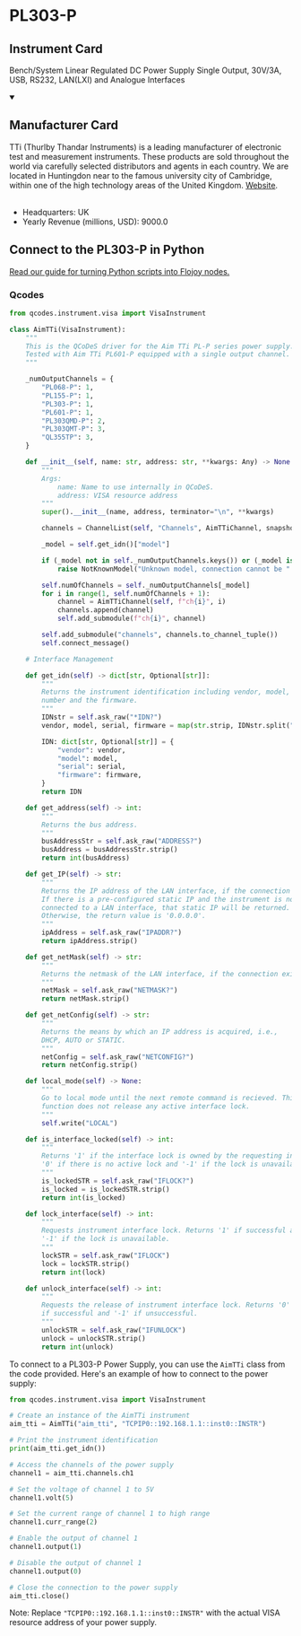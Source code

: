 
# PL303-P

## Instrument Card

Bench/System Linear Regulated DC Power Supply Single Output, 30V/3A, USB, RS232, LAN(LXI) and Analogue Interfaces

<details open>
<summary><h2>Manufacturer Card</h2></summary>
TTi (Thurlby Thandar Instruments) is a leading manufacturer of electronic test and measurement instruments. These products are sold throughout the world via carefully selected distributors and agents in each country. We are located in Huntingdon near to the famous university city of Cambridge, within one of the high technology areas of the United Kingdom. <a href=https://www.aimtti.com/>Website</a>.
<br><br>
<ul>
  <li>Headquarters: UK</li>
  <li>Yearly Revenue (millions, USD): 9000.0</li>
</ul>
</details>

## Connect to the PL303-P in Python

[Read our guide for turning Python scripts into Flojoy nodes.](https://docs.flojoy.ai/custom-nodes/creating-custom-node/)


### Qcodes

```python
from qcodes.instrument.visa import VisaInstrument

class AimTTi(VisaInstrument):
    """
    This is the QCoDeS driver for the Aim TTi PL-P series power supply.
    Tested with Aim TTi PL601-P equipped with a single output channel.
    """

    _numOutputChannels = {
        "PL068-P": 1,
        "PL155-P": 1,
        "PL303-P": 1,
        "PL601-P": 1,
        "PL303QMD-P": 2,
        "PL303QMT-P": 3,
        "QL355TP": 3,
    }

    def __init__(self, name: str, address: str, **kwargs: Any) -> None:
        """
        Args:
            name: Name to use internally in QCoDeS.
            address: VISA resource address
        """
        super().__init__(name, address, terminator="\n", **kwargs)

        channels = ChannelList(self, "Channels", AimTTiChannel, snapshotable=False)

        _model = self.get_idn()["model"]

        if (_model not in self._numOutputChannels.keys()) or (_model is None):
            raise NotKnownModel("Unknown model, connection cannot be " "established.")

        self.numOfChannels = self._numOutputChannels[_model]
        for i in range(1, self.numOfChannels + 1):
            channel = AimTTiChannel(self, f"ch{i}", i)
            channels.append(channel)
            self.add_submodule(f"ch{i}", channel)

        self.add_submodule("channels", channels.to_channel_tuple())
        self.connect_message()

    # Interface Management

    def get_idn(self) -> dict[str, Optional[str]]:
        """
        Returns the instrument identification including vendor, model, serial
        number and the firmware.
        """
        IDNstr = self.ask_raw("*IDN?")
        vendor, model, serial, firmware = map(str.strip, IDNstr.split(","))

        IDN: dict[str, Optional[str]] = {
            "vendor": vendor,
            "model": model,
            "serial": serial,
            "firmware": firmware,
        }
        return IDN

    def get_address(self) -> int:
        """
        Returns the bus address.
        """
        busAddressStr = self.ask_raw("ADDRESS?")
        busAddress = busAddressStr.strip()
        return int(busAddress)

    def get_IP(self) -> str:
        """
        Returns the IP address of the LAN interface, if the connection exists.
        If there is a pre-configured static IP and the instrument is not
        connected to a LAN interface, that static IP will be returned.
        Otherwise, the return value is '0.0.0.0'.
        """
        ipAddress = self.ask_raw("IPADDR?")
        return ipAddress.strip()

    def get_netMask(self) -> str:
        """
        Returns the netmask of the LAN interface, if the connection exists.
        """
        netMask = self.ask_raw("NETMASK?")
        return netMask.strip()

    def get_netConfig(self) -> str:
        """
        Returns the means by which an IP address is acquired, i.e.,
        DHCP, AUTO or STATIC.
        """
        netConfig = self.ask_raw("NETCONFIG?")
        return netConfig.strip()

    def local_mode(self) -> None:
        """
        Go to local mode until the next remote command is recieved. This
        function does not release any active interface lock.
        """
        self.write("LOCAL")

    def is_interface_locked(self) -> int:
        """
        Returns '1' if the interface lock is owned by the requesting instance,
        '0' if there is no active lock and '-1' if the lock is unavailable.
        """
        is_lockedSTR = self.ask_raw("IFLOCK?")
        is_locked = is_lockedSTR.strip()
        return int(is_locked)

    def lock_interface(self) -> int:
        """
        Requests instrument interface lock. Returns '1' if successful and
        '-1' if the lock is unavailable.
        """
        lockSTR = self.ask_raw("IFLOCK")
        lock = lockSTR.strip()
        return int(lock)

    def unlock_interface(self) -> int:
        """
        Requests the release of instrument interface lock. Returns '0'
        if successful and '-1' if unsuccessful.
        """
        unlockSTR = self.ask_raw("IFUNLOCK")
        unlock = unlockSTR.strip()
        return int(unlock)
```

To connect to a PL303-P Power Supply, you can use the `AimTTi` class from the code provided. Here's an example of how to connect to the power supply:

```python
from qcodes.instrument.visa import VisaInstrument

# Create an instance of the AimTTi instrument
aim_tti = AimTTi("aim_tti", "TCPIP0::192.168.1.1::inst0::INSTR")

# Print the instrument identification
print(aim_tti.get_idn())

# Access the channels of the power supply
channel1 = aim_tti.channels.ch1

# Set the voltage of channel 1 to 5V
channel1.volt(5)

# Set the current range of channel 1 to high range
channel1.curr_range(2)

# Enable the output of channel 1
channel1.output(1)

# Disable the output of channel 1
channel1.output(0)

# Close the connection to the power supply
aim_tti.close()
```

Note: Replace `"TCPIP0::192.168.1.1::inst0::INSTR"` with the actual VISA resource address of your power supply.

